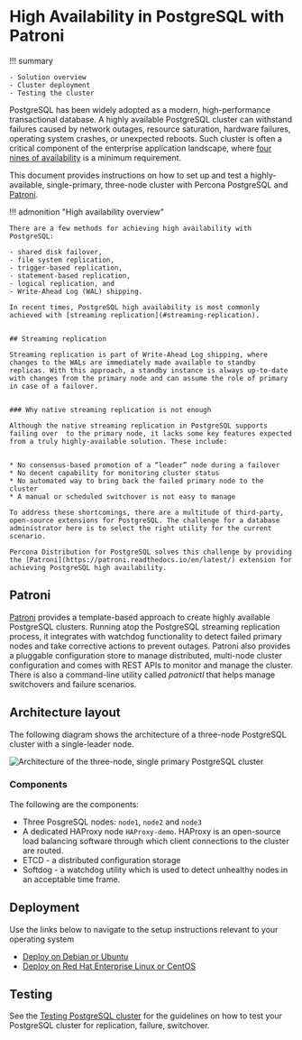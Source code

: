 # High Availability in PostgreSQL with Patroni

!!! summary

    - Solution overview
    - Cluster deployment
    - Testing the cluster

PostgreSQL has been widely adopted as a modern, high-performance transactional database. A highly available PostgreSQL cluster can withstand failures caused by network outages, resource saturation, hardware failures, operating system crashes, or unexpected reboots.  Such cluster is often a critical component of the enterprise application landscape, where [four nines of availability](https://en.wikipedia.org/wiki/High_availability#Percentage_calculation) is a minimum requirement. 

This document provides instructions on how to set up and test a highly-available, single-primary, three-node cluster with Percona PostgreSQL and [Patroni](#patroni). 

!!! admonition "High availability overview"

    There are a few methods for achieving high availability with PostgreSQL:

    - shared disk failover, 
    - file system replication, 
    - trigger-based replication, 
    - statement-based replication, 
    - logical replication, and 
    - Write-Ahead Log (WAL) shipping.

    In recent times, PostgreSQL high availability is most commonly achieved with [streaming replication](#streaming-replication).


    ## Streaming replication

    Streaming replication is part of Write-Ahead Log shipping, where changes to the WALs are immediately made available to standby replicas. With this approach, a standby instance is always up-to-date with changes from the primary node and can assume the role of primary in case of a failover.


    ### Why native streaming replication is not enough

    Although the native streaming replication in PostgreSQL supports failing over  to the primary node, it lacks some key features expected from a truly highly-available solution. These include:


    * No consensus-based promotion of a “leader” node during a failover
    * No decent capability for monitoring cluster status 
    * No automated way to bring back the failed primary node to the cluster
    * A manual or scheduled switchover is not easy to manage 

    To address these shortcomings, there are a multitude of third-party, open-source extensions for PostgreSQL. The challenge for a database administrator here is to select the right utility for the current scenario. 

    Percona Distribution for PostgreSQL solves this challenge by providing the [Patroni](https://patroni.readthedocs.io/en/latest/) extension for achieving PostgreSQL high availability.

## Patroni

[Patroni](https://patroni.readthedocs.io/en/latest/) provides a template-based approach to create highly available PostgreSQL clusters. Running atop the PostgreSQL streaming replication process, it integrates with watchdog functionality to detect failed primary nodes and take corrective actions to prevent outages. Patroni also provides a pluggable configuration store to manage distributed, multi-node cluster configuration and comes with REST APIs to monitor and manage the cluster. There is also a command-line utility called _patronictl_ that helps manage switchovers and failure scenarios.

## Architecture layout

The following diagram shows the architecture of a three-node PostgreSQL cluster with a single-leader node. 

![Architecture of the three-node, single primary PostgreSQL cluster](../_images/diagrams/patroni-architecture.png)

### Components

The following are the components:

- Three PosgreSQL nodes: `node1`, `node2` and `node3`
- A dedicated HAProxy node `HAProxy-demo`. HAProxy is an open-source load balancing software through which client connections to the cluster are routed.
- ETCD - a distributed configuration storage
- Softdog - a watchdog utility which is used to detect unhealthy nodes in an acceptable time frame.

## Deployment

Use the links below to navigate to the setup instructions relevant to your operating system

- [Deploy on Debian or Ubuntu](ha-setup-apt.md)
- [Deploy on Red Hat Enterprise Linux or CentOS](ha-setup-yum.md)

## Testing

See the [Testing PostgreSQL cluster](ha-test.md) for the guidelines on how to test your PostgreSQL cluster for replication, failure, switchover.